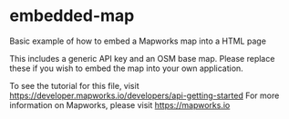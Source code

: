 # embedded-map
Basic example of how to embed a Mapworks map into a HTML page

This includes a generic API key and an OSM base map. Please replace these if you wish to embed the map into your own application. 

To see the tutorial for this file, visit https://developer.mapworks.io/developers/api-getting-started
For more information on Mapworks, please visit https://mapworks.io
